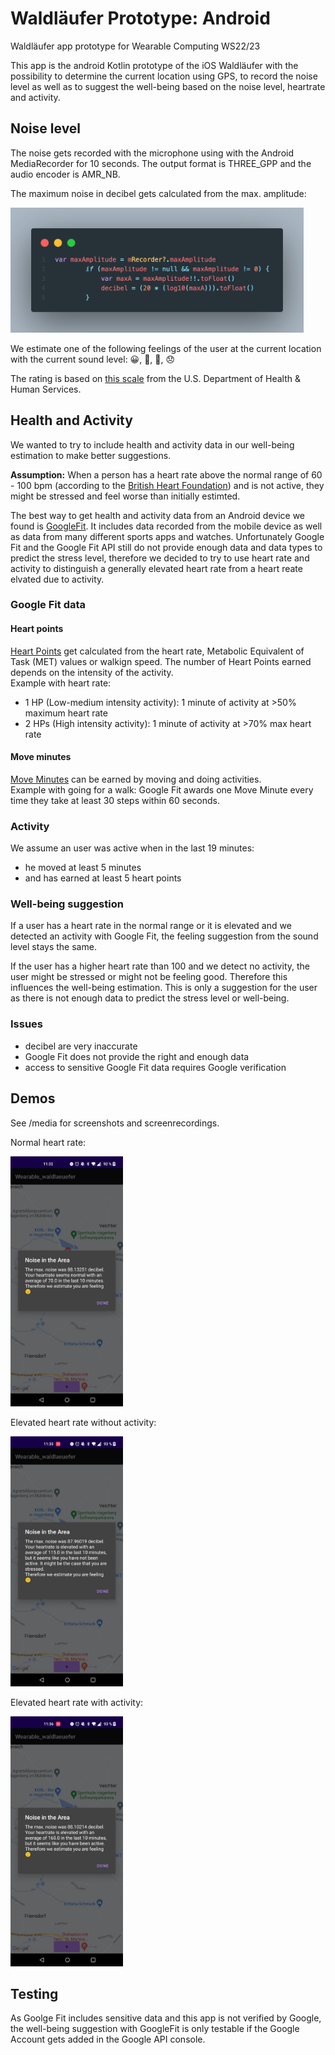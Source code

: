 # Waldläufer Prototype: Android
Waldläufer app prototype for Wearable Computing WS22/23

This app is the android Kotlin prototype of the iOS Waldläufer with the possibility to determine the current location using GPS, to record the noise level as well as to suggest the well-being based on the noise level, heartrate and activity.

## Noise level
The noise gets recorded with the microphone using with the Android MediaRecorder for 10 seconds. The output format is THREE_GPP and the audio encoder is AMR_NB.

The maximum noise in decibel gets calculated from the max. amplitude:

<img src="./media/audio.png" height="200px" />

We estimate one of the following feelings of the user at the current location with the current sound level: 😀, 🙂, 🙁, 😞

The rating is based on [this scale](https://www.noisyplanet.nidcd.nih.gov/sites/noisyplanet/files/Documents/Publications/HowLoudTooLoudBookmark.pdf) from the U.S. Department of Health & Human Services.

## Health and Activity
We wanted to try to include health and activity data in our well-being estimation to make better suggestions.

**Assumption:** When a person has a heart rate above the normal range of 60 - 100 bpm (according to the [British Heart Foundation](https://www.bhf.org.uk/informationsupport/heart-matters-magazine/medical/ask-the-experts/pulse-rate)) and is not active, they might be stressed and feel worse than initially estimted.

The best way to get health and activity data from an Android device we found is [GoogleFit](https://www.google.com/fit/). It includes data recorded from the mobile device as well as data from many different sports apps and watches.
Unfortunately Google Fit and the Google Fit API still do not provide enough data and data types to predict the stress level, therefore we decided to try to use heart rate and activity to distinguish a generally elevated heart rate from a heart reate elvated due to activity.

### Google Fit data
#### Heart points
[Heart Points](https://developers.google.com/fit/datatypes/activity#heart_points) get calculated from the heart rate, Metabolic Equivalent of Task (MET) values or walkign speed. The number of Heart Points earned depends on the intensity of the activity.     
Example with heart rate:   
- 1 HP (Low-medium intensity activity): 1 minute of activity at >50% maximum heart rate
- 2 HPs (High intensity activity): 1 minute of activity at >70% max heart rate

#### Move minutes
[Move Minutes](https://developers.google.com/fit/datatypes/activity#move_minutes) can be earned by moving and doing activities.   
Example with going for a walk: Google Fit awards one Move Minute every time they take at least 30 steps within 60 seconds.

### Activity
We assume an user was active when in the last 19 minutes:
- he moved at least 5 minutes
- and has earned at least 5 heart points

### Well-being suggestion
If a user has a heart rate in the normal range or it is elevated and we detected an activity with Google Fit, the feeling suggestion from the sound level stays the same.

If the user has a higher heart rate than 100 and we detect no activity, the user might be stressed or might not be feeling good. Therefore this influences the well-being estimation. This is only a suggestion for the user as there is not enough data to predict the stress level or well-being.

### Issues
- decibel are very inaccurate
- Google Fit does not provide the right and enough data
- access to sensitive Google Fit data requires Google verification

## Demos
See /media for screenshots and screenrecordings.


Normal heart rate:

<img src="./media/no_activity.jpeg" height="400px" />

Elevated heart rate without activity: 

<img src="./media/stress.jpeg" height="400px" />

Elevated heart rate with activity: 

<img src="./media/active.jpeg" height="400px" />


## Testing
As Goolge Fit includes sensitive data and this app is not verified by Google, the well-being suggestion with GoogleFit is only testable if the Google Account gets added in the Google API console.

